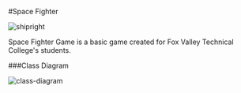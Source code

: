 #Space Fighter

![shipright](https://cloud.githubusercontent.com/assets/5315168/23713496/b5e3f5ac-03eb-11e7-8efa-5bda2007ac7f.png)

Space Fighter Game is a basic game created  for Fox Valley Technical College's students.

###Class Diagram

![class-diagram](https://cloud.githubusercontent.com/assets/5315168/23715065/0c988066-03f1-11e7-92d3-b07e8228716c.png)

